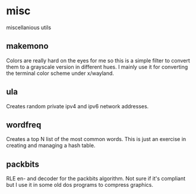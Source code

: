 # misc
miscellanious utils

## makemono
Colors are really hard on the eyes for me so this is a simple filter
to convert them to a grayscale version in different hues. I mainly
use it for converting the terminal color scheme under x/wayland.

## ula
Creates random private ipv4 and ipv6 network addresses.

## wordfreq
Creates a top N list of the most common words. This is just an exercise
in creating and managing a hash table.

## packbits
RLE en- and decoder for the packbits algorithm. Not sure if it's compliant
but I use it in some old dos programs to compress graphics.
